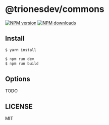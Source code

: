 # @trionesdev/commons

[![NPM version](https://img.shields.io/npm/v/@trionesdev/commons.svg?style=flat)](https://npmjs.com/package/@trionesdev/commons)
[![NPM downloads](http://img.shields.io/npm/dm/@trionesdev/commons.svg?style=flat)](https://npmjs.com/package/@trionesdev/commons)

## Install

```bash
$ yarn install
```

```bash
$ npm run dev
$ npm run build
```

## Options

TODO

## LICENSE

MIT
